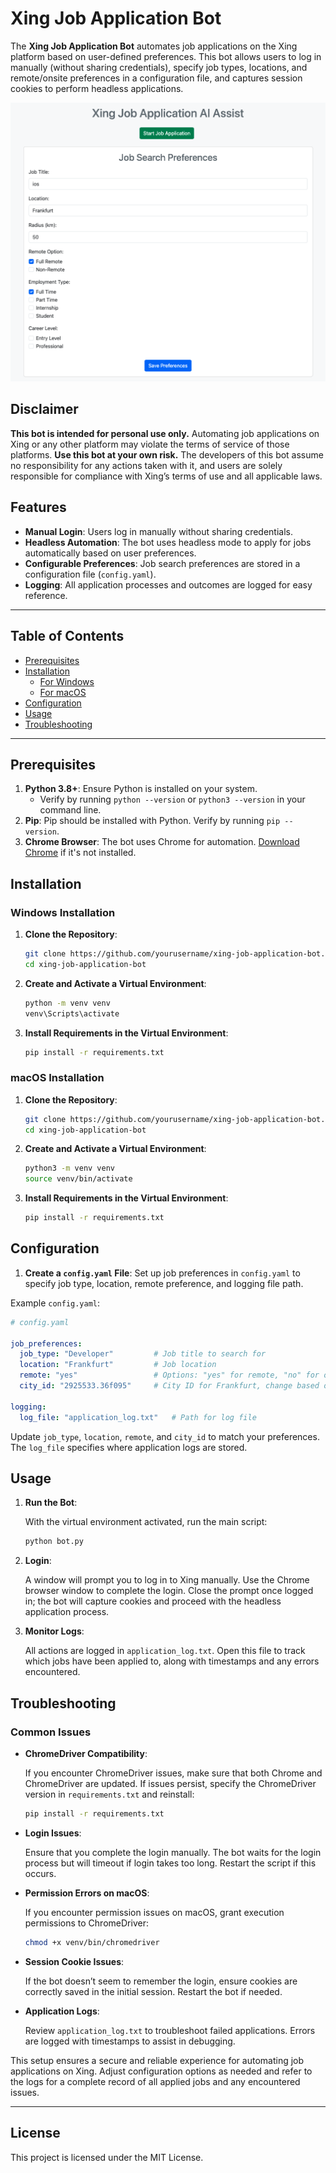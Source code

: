 
# Xing Job Application Bot

The **Xing Job Application Bot** automates job applications on the Xing platform based on user-defined preferences. This bot allows users to log in manually (without sharing credentials), specify job types, locations, and remote/onsite preferences in a configuration file, and captures session cookies to perform headless applications.

![alt text](/Readme/screenshot.png)

## Disclaimer

**This bot is intended for personal use only.** Automating job applications on Xing or any other platform may violate the terms of service of those platforms. **Use this bot at your own risk.** The developers of this bot assume no responsibility for any actions taken with it, and users are solely responsible for compliance with Xing’s terms of use and all applicable laws.


## Features

- **Manual Login**: Users log in manually without sharing credentials.
- **Headless Automation**: The bot uses headless mode to apply for jobs automatically based on user preferences.
- **Configurable Preferences**: Job search preferences are stored in a configuration file (`config.yaml`).
- **Logging**: All application processes and outcomes are logged for easy reference.

---

## Table of Contents
- [Prerequisites](#prerequisites)
- [Installation](#installation)
  - [For Windows](#windows-installation)
  - [For macOS](#macos-installation)
- [Configuration](#configuration)
- [Usage](#usage)
- [Troubleshooting](#troubleshooting)

---

## Prerequisites

1. **Python 3.8+**: Ensure Python is installed on your system.
   - Verify by running `python --version` or `python3 --version` in your command line.
2. **Pip**: Pip should be installed with Python. Verify by running `pip --version`.
3. **Chrome Browser**: The bot uses Chrome for automation. [Download Chrome](https://www.google.com/chrome/) if it's not installed.

## Installation

### Windows Installation

1. **Clone the Repository**: 
   ```bash
   git clone https://github.com/yourusername/xing-job-application-bot.git
   cd xing-job-application-bot
   ```
2. **Create and Activate a Virtual Environment**:
   ```bash
   python -m venv venv
   venv\Scripts\activate
   ```
3. **Install Requirements in the Virtual Environment**:
   ```bash
   pip install -r requirements.txt
   ```

### macOS Installation

1. **Clone the Repository**:
   ```bash
   git clone https://github.com/yourusername/xing-job-application-bot.git
   cd xing-job-application-bot
   ```
2. **Create and Activate a Virtual Environment**:
   ```bash
   python3 -m venv venv
   source venv/bin/activate
   ```
3. **Install Requirements in the Virtual Environment**:
   ```bash
   pip install -r requirements.txt
   ```

## Configuration

1. **Create a `config.yaml` File**: Set up job preferences in `config.yaml` to specify job type, location, remote preference, and logging file path.

Example `config.yaml`:
   ```yaml
   # config.yaml

   job_preferences:
     job_type: "Developer"         # Job title to search for
     location: "Frankfurt"         # Job location
     remote: "yes"                 # Options: "yes" for remote, "no" for on-site
     city_id: "2925533.36f095"     # City ID for Frankfurt, change based on target location

   logging:
     log_file: "application_log.txt"   # Path for log file
   ```
   Update `job_type`, `location`, `remote`, and `city_id` to match your preferences. The `log_file` specifies where application logs are stored.

## Usage

1. **Run the Bot**:

   With the virtual environment activated, run the main script:
   ```bash
   python bot.py
   ```

2. **Login**:

   A window will prompt you to log in to Xing manually. Use the Chrome browser window to complete the login.
   Close the prompt once logged in; the bot will capture cookies and proceed with the headless application process.

3. **Monitor Logs**:

   All actions are logged in `application_log.txt`. Open this file to track which jobs have been applied to, along with timestamps and any errors encountered.

## Troubleshooting

### Common Issues

- **ChromeDriver Compatibility**:

  If you encounter ChromeDriver issues, make sure that both Chrome and ChromeDriver are updated. If issues persist, specify the ChromeDriver version in `requirements.txt` and reinstall:
  ```bash
  pip install -r requirements.txt
  ```

- **Login Issues**:

  Ensure that you complete the login manually. The bot waits for the login process but will timeout if login takes too long. Restart the script if this occurs.

- **Permission Errors on macOS**:

  If you encounter permission issues on macOS, grant execution permissions to ChromeDriver:
  ```bash
  chmod +x venv/bin/chromedriver
  ```

- **Session Cookie Issues**:

  If the bot doesn’t seem to remember the login, ensure cookies are correctly saved in the initial session. Restart the bot if needed.

- **Application Logs**:

  Review `application_log.txt` to troubleshoot failed applications. Errors are logged with timestamps to assist in debugging.

This setup ensures a secure and reliable experience for automating job applications on Xing. Adjust configuration options as needed and refer to the logs for a complete record of all applied jobs and any encountered issues.

---

## License

This project is licensed under the MIT License.
